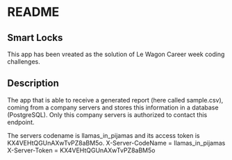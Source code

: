 # README

## Smart Locks
This app has been vreated as the solution of Le Wagon Career week coding challenges.

## Description

The app that is able to receive a generated report (here called sample.csv), coming from a company servers and stores this information in a database (PostgreSQL). Only this company servers is authorized to contact this endpoint.

The servers codename is llamas_in_pijamas and its access token is KX4VEHtQGUnAXwTvPZ8aBM5o.
X-Server-CodeName = llamas_in_pijamas
X-Server-Token = KX4VEHtQGUnAXwTvPZ8aBM5o
